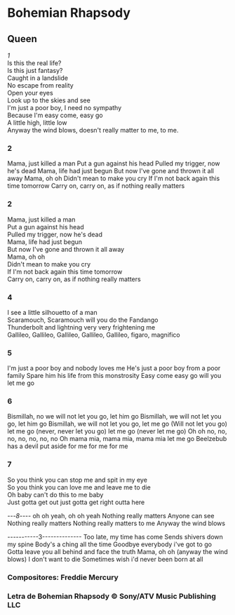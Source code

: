 # Bohemian Rhapsody
## Queen


*1*<br>
Is this the real life?<br>
Is this just fantasy?<br>
Caught in a landslide<br>
No escape from reality<br>
Open your eyes<br>
Look up to the skies and see<br>
I'm just a poor boy, I need no sympathy<br>
Because I'm easy come, easy go<br>
A little high, little low<br>
Anyway the wind blows, doesn't really matter to me, to me.<br>

### 2
Mama, just killed a man
Put a gun against his head
Pulled my trigger, now he's dead
Mama, life had just begun
But now I've gone and thrown it all away
Mama, oh oh
Didn't mean to make you cry
If I'm not back again this time tomorrow
Carry on, carry on, as if nothing really matters











### 2<br>
Mama, just killed a man<br>
Put a gun against his head<br>
Pulled my trigger, now he's dead<br>
Mama, life had just begun<br>
But now I've gone and thrown it all away<br>
Mama, oh oh<br>
Didn't mean to make you cry<br>
If I'm not back again this time tomorrow<br>
Carry on, carry on, as if nothing really matters<br>


### 4
I see a little silhouetto of a man<br>
Scaramouch, Scaramouch will you do the Fandango<br>
Thunderbolt and lightning very very frightening me<br>
Gallileo, Gallileo, Gallileo, Gallileo, Gallileo, figaro, magnifico<br>

### 5
I'm just a poor boy and nobody loves me
He's just a poor boy from a poor family
Spare him his life from this monstrosity
Easy come easy go will you let me go


### 6
Bismillah, no we will not let you go, let him go
Bismillah, we will not let you go, let him go
Bismillah, we will not let you go, let me go
(Will not let you go) let me go (never, never let you go) let me go (never let me go)
Oh oh no, no, no, no, no, no, no
Oh mama mia, mama mia, mama mia let me go
Beelzebub has a devil put aside for me for me for me


### 7
So you think you can stop me and spit in my eye  
So you think you can love me and leave me to die  
Oh baby can't do this to me baby  
Just gotta get out just gotta get right outta here

---*8*----
oh oh yeah, oh oh yeah
Nothing really matters
Anyone can see
Nothing really matters
Nothing really matters to me
Anyway the wind blows







-----------3--------------
Too late, my time has come
Sends shivers down my spine
Body's a ching all the time
Goodbye everybody i've got to go
Gotta leave you all behind and face the truth
Mama, oh oh (anyway the wind blows)
I don't want to die
Sometimes wish i'd never been born at all



### Compositores: Freddie Mercury
### Letra de Bohemian Rhapsody © Sony/ATV Music Publishing LLC

